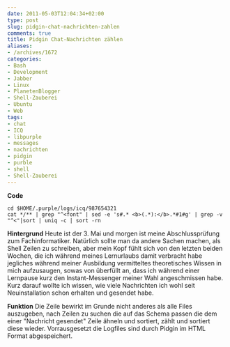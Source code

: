 ```yaml
---
date: 2011-05-03T12:04:34+02:00
type: post
slug: pidgin-chat-nachrichten-zahlen
comments: true
title: Pidgin Chat-Nachrichten zählen
aliases:
- /archives/1672
categories:
- Bash
- Development
- Jabber
- Linux
- PlanetenBlogger
- Shell-Zauberei
- Ubuntu
- Web
tags:
- chat
- ICQ
- libpurple
- messages
- nachrichten
- pidgin
- purble
- shell
- Shell-Zauberei
---
```


**Code**
```
cd $HOME/.purple/logs/icq/987654321
cat */** | grep "^<font" | sed -e 's#.* <b>(.*):</b>.*#1#g' | grep -v "^<"|sort | uniq -c | sort -rn
```


**Hintergrund**
Heute ist der 3. Mai und morgen ist meine Abschlussprüfung zum Fachinformatiker. Natürlich sollte man da andere Sachen machen, als Shell Zeilen zu schreiben, aber mein Kopf fühlt sich von den letzten beiden Wochen, die ich während meines Lernurlaubs damit verbracht habe jegliches während meiner Ausbildung vermitteltes theoretisches Wissen in mich aufzusaugen, sowas von überfüllt an, dass ich während einer Lernpause kurz den Instant-Messenger meiner Wahl angeschmissen habe. Kurz darauf wollte ich wissen, wie viele Nachrichten ich wohl seit Neuinstallation schon erhalten und gesendet habe.

**Funktion**
Die Zeile bewirkt im Grunde nicht anderes als alle Files auszugeben, nach Zeilen zu suchen die auf das Schema passen die dem einer "Nachricht gesendet" Zeile ähneln und sortiert, zählt und sortiert diese wieder. Vorrausgesetzt die Logfiles sind durch Pidgin im HTML Format abgespeichert.

